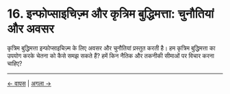# 16. इन्फोप्साइचिज़्म और कृत्रिम बुद्धिमत्ता: चुनौतियां और अवसर

कृत्रिम बुद्धिमत्ता इन्फोप्साइचिज़्म के लिए अवसर और चुनौतियां प्रस्तुत करती है। हम कृत्रिम बुद्धिमत्ता का उपयोग करके चेतना को कैसे समझ सकते हैं? हमें किन नैतिक और तकनीकी सीमाओं पर विचार करना चाहिए?


---
<div class="navigation-links">
<a href="15_परिशिष्ट_और_आगे_की_पढ़ाई.md" class="nav-link prev-link">← वापस</a> | <a href="17_इन्फोप्साइचिज़्म_और_गणना_व_अनुकरण_की_सीमाएं.md" class="nav-link next-link">अगला →</a>
</div>
